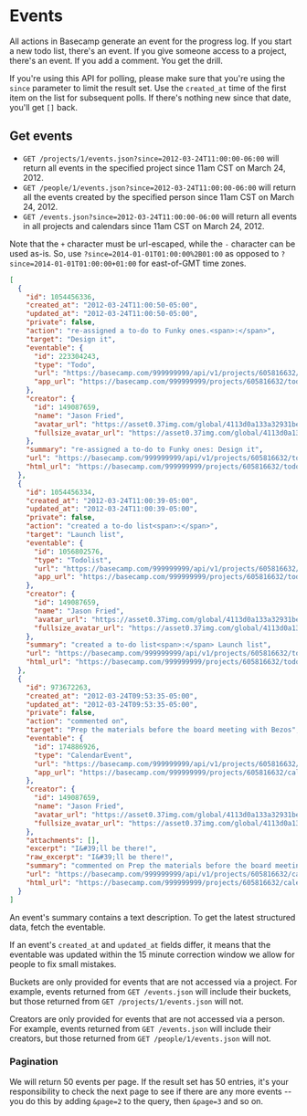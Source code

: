 Events
======

All actions in Basecamp generate an event for the progress log. If you start a new todo list, there's an event. If you give someone access to a project, there's an event. If you add a comment. You get the drill.

If you're using this API for polling, please make sure that you're using the `since` parameter to limit the result set. Use the `created_at` time of the first item on the list for subsequent polls. If there's nothing new since that date, you'll get `[]` back.


Get events
-----------------

* `GET /projects/1/events.json?since=2012-03-24T11:00:00-06:00` will return all events in the specified project since 11am CST on March 24, 2012.
* `GET /people/1/events.json?since=2012-03-24T11:00:00-06:00` will return all the events created by the specified person since 11am CST on March 24, 2012.
* `GET /events.json?since=2012-03-24T11:00:00-06:00` will return all events in all projects and calendars since 11am CST on March 24, 2012.

Note that the `+` character must be url-escaped, while the `-` character can be used as-is. So, use `?since=2014-01-01T01:00:00%2B01:00` as opposed to `?since=2014-01-01T01:00:00+01:00` for east-of-GMT time zones. 

```json
[
  {
    "id": 1054456336,
    "created_at": "2012-03-24T11:00:50-05:00",
    "updated_at": "2012-03-24T11:00:50-05:00",
    "private": false,
    "action": "re-assigned a to-do to Funky ones.<span>:</span>",
    "target": "Design it",
    "eventable": {
      "id": 223304243,
      "type": "Todo",
      "url": "https://basecamp.com/999999999/api/v1/projects/605816632/todos/223304243.json",
      "app_url": "https://basecamp.com/999999999/projects/605816632/todos/223304243"
    },
    "creator": {
      "id": 149087659,
      "name": "Jason Fried",
      "avatar_url": "https://asset0.37img.com/global/4113d0a133a32931be8934e70b2ea21efeff72c1/avatar.96.gif?r=3",
      "fullsize_avatar_url": "https://asset0.37img.com/global/4113d0a133a32931be8934e70b2ea21efeff72c1/original.gif?r=3"
    },
    "summary": "re-assigned a to-do to Funky ones: Design it",
    "url": "https://basecamp.com/999999999/api/v1/projects/605816632/todos/223304243.json",
    "html_url": "https://basecamp.com/999999999/projects/605816632/todos/223304243"
  },
  {
    "id": 1054456334,
    "created_at": "2012-03-24T11:00:39-05:00",
    "updated_at": "2012-03-24T11:00:39-05:00",
    "private": false,
    "action": "created a to-do list<span>:</span>",
    "target": "Launch list",
    "eventable": {
      "id": 1056802576,
      "type": "Todolist",
      "url": "https://basecamp.com/999999999/api/v1/projects/605816632/todolists/1056802576.json",
      "app_url": "https://basecamp.com/999999999/projects/605816632/todolists/1056802576"
    },
    "creator": {
      "id": 149087659,
      "name": "Jason Fried",
      "avatar_url": "https://asset0.37img.com/global/4113d0a133a32931be8934e70b2ea21efeff72c1/avatar.96.gif?r=3",
      "fullsize_avatar_url": "https://asset0.37img.com/global/4113d0a133a32931be8934e70b2ea21efeff72c1/original.gif?r=3"
    },
    "summary": "created a to-do list<span>:</span> Launch list",
    "url": "https://basecamp.com/999999999/api/v1/projects/605816632/todolists/1056802576.json",
    "html_url": "https://basecamp.com/999999999/projects/605816632/todolists/1056802576"
  },
  {
    "id": 973672263,
    "created_at": "2012-03-24T09:53:35-05:00",
    "updated_at": "2012-03-24T09:53:35-05:00",
    "private": false,
    "action": "commented on",
    "target": "Prep the materials before the board meeting with Bezos",
    "eventable": {
      "id": 174886926,
      "type": "CalendarEvent",
      "url": "https://basecamp.com/999999999/api/v1/projects/605816632/calendar_events/174886926.json",
      "app_url": "https://basecamp.com/999999999/projects/605816632/calendar_events/174886926"
    },
    "creator": {
      "id": 149087659,
      "name": "Jason Fried",
      "avatar_url": "https://asset0.37img.com/global/4113d0a133a32931be8934e70b2ea21efeff72c1/avatar.96.gif?r=3",
      "fullsize_avatar_url": "https://asset0.37img.com/global/4113d0a133a32931be8934e70b2ea21efeff72c1/original.gif?r=3"
    },
    "attachments": [],
    "excerpt": "I&#39;ll be there!",
    "raw_excerpt": "I&#39;ll be there!",
    "summary": "commented on Prep the materials before the board meeting with Bezos",
    "url": "https://basecamp.com/999999999/api/v1/projects/605816632/calendar_events/174886926.json",
    "html_url": "https://basecamp.com/999999999/projects/605816632/calendar_events/174886926"
  }
]
```

An event's summary contains a text description. To get the latest structured data, fetch the eventable.

If an event's `created_at` and `updated_at` fields differ, it means that the eventable was updated within the 15 minute correction window we allow for people to fix small mistakes.

Buckets are only provided for events that are not accessed via a project. For example, events returned from `GET /events.json` will include their buckets,
but those returned from `GET /projects/1/events.json` will not.

Creators are only provided for events that are not accessed via a person. For example, events returned from `GET /events.json` will include their creators,
but those returned from `GET /people/1/events.json` will not.

### Pagination

We will return 50 events per page. If the result set has 50 entries, it's your
responsibility to check the next page to see if there are any more events --
you do this by adding `&page=2` to the query, then `&page=3` and so on.
